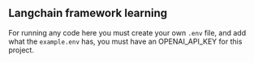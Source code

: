 ## Langchain framework learning

For running any code here you must create your own `.env` file, and add what the `example.env` has, you must have an OPENAI_API_KEY for this project.
